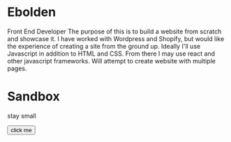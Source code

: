 # Ebolden
Front End Developer
The purpose of this is to build a website from scratch and showcase it. 
I have worked with Wordpress and Shopify, but would like the experience
of creating a site from the ground up. Ideally I'll use Javascript in addition to HTML and CSS.
From there I may use react and other javascript frameworks.
Will attempt to create website with multiple pages.

<h1>Sandbox</h1>
  
<p>stay small</p>
  
<button type="button">click me</button>


